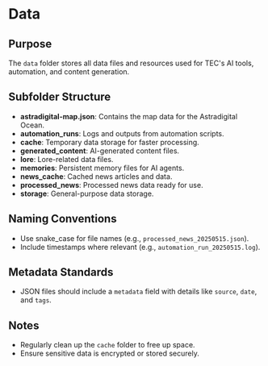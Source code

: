 # Data

## Purpose
The `data` folder stores all data files and resources used for TEC's AI tools, automation, and content generation.

## Subfolder Structure
- **astradigital-map.json**: Contains the map data for the Astradigital Ocean.
- **automation_runs**: Logs and outputs from automation scripts.
- **cache**: Temporary data storage for faster processing.
- **generated_content**: AI-generated content files.
- **lore**: Lore-related data files.
- **memories**: Persistent memory files for AI agents.
- **news_cache**: Cached news articles and data.
- **processed_news**: Processed news data ready for use.
- **storage**: General-purpose data storage.

## Naming Conventions
- Use snake_case for file names (e.g., `processed_news_20250515.json`).
- Include timestamps where relevant (e.g., `automation_run_20250515.log`).

## Metadata Standards
- JSON files should include a `metadata` field with details like `source`, `date`, and `tags`.

## Notes
- Regularly clean up the `cache` folder to free up space.
- Ensure sensitive data is encrypted or stored securely.
